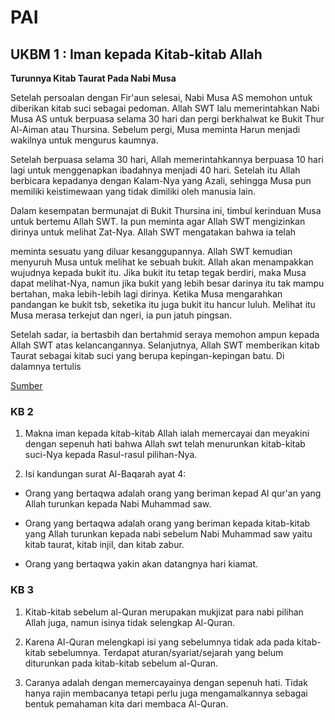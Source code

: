 # PAI
## UKBM 1 : Iman kepada Kitab-kitab Allah 

**Turunnya Kitab Taurat Pada Nabi Musa**

Setelah persoalan dengan Fir'aun selesai, Nabi Musa AS memohon untuk diberikan kitab suci sebagai pedoman. Allah SWT lalu memerintahkan Nabi Musa AS untuk berpuasa selama 30 hari dan pergi berkhalwat ke Bukit Thur Al-Aiman atau Thursina. Sebelum pergi, Musa meminta Harun menjadi wakilnya untuk mengurus kaumnya.

Setelah berpuasa selama 30 hari, Allah memerintahkannya berpuasa 10 hari lagi untuk menggenapkan ibadahnya menjadi 40 hari. Setelah itu Allah berbicara kepadanya dengan Kalam-Nya yang Azali, sehingga Musa pun memiliki keistimewaan yang tidak dimiliki oleh manusia lain.

Dalam kesempatan bermunajat di Bukit Thursina ini, timbul kerinduan Musa untuk bertemu Allah SWT. Ia pun meminta agar Allah SWT mengizinkan dirinya untuk melihat Zat-Nya. Allah SWT mengatakan bahwa ia telah

meminta sesuatu yang diluar kesanggupannya. Allah SWT kemudian menyuruh Musa untuk melihat ke sebuah bukit. Allah akan menampakkan wujudnya kepada bukit itu. Jika bukit itu tetap tegak berdiri, maka Musa dapat melihat-Nya, namun jika bukit yang lebih besar darinya itu tak mampu bertahan, maka lebih-lebih lagi dirinya. Ketika Musa mengarahkan pandangan ke bukit tsb, seketika itu juga bukit itu hancur luluh. Melihat itu Musa merasa terkejut dan ngeri, ia pun jatuh pingsan.

Setelah sadar, ia bertasbih dan bertahmid seraya memohon ampun kepada Allah SWT atas kelancangannya. Selanjutnya, Allah SWT memberikan kitab Taurat sebagai kitab suci yang berupa kepingan-kepingan batu. Di dalamnya tertulis

[Sumber](http://saksama6.blogspot.com/2013/10/turunnya-kitab-taurat.html)


### KB 2 
1. Makna iman kepada kitab-kitab Allah ialah memercayai dan meyakini dengan sepenuh hati bahwa Allah swt telah menurunkan kitab-kitab suci-Nya kepada Rasul-rasul pilihan-Nya.

2. Isi kandungan surat Al-Baqarah ayat 4: 

- Orang yang bertaqwa adalah orang yang beriman kepad Al qur'an yang Allah turunkan kepada Nabi Muhammad saw. 

- Orang yang bertaqwa adalah orang yang beriman kepada kitab-kitab yang Allah turunkan kepada nabi sebelum Nabi Muhammad saw yaitu kitab taurat, kitab injil, dan kitab zabur.

- Orang yang bertaqwa yakin akan datangnya hari kiamat.

### KB 3

1. Kitab-kitab sebelum al-Quran merupakan mukjizat para nabi pilihan Allah juga, namun isinya tidak selengkap Al-Quran.

2. Karena Al-Quran melengkapi isi yang sebelumnya tidak ada pada kitab-kitab sebelumnya. Terdapat aturan/syariat/sejarah yang belum diturunkan pada kitab-kitab sebelum al-Quran.

3. Caranya adalah dengan memercayainya dengan sepenuh hati. Tidak hanya rajin membacanya tetapi perlu juga mengamalkannya sebagai bentuk pemahaman kita dari membaca Al-Quran. 

